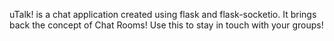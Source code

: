 uTalk! is a chat application created using flask and flask-socketio.
It brings back the concept of Chat Rooms!
Use this to stay in touch with your groups!
